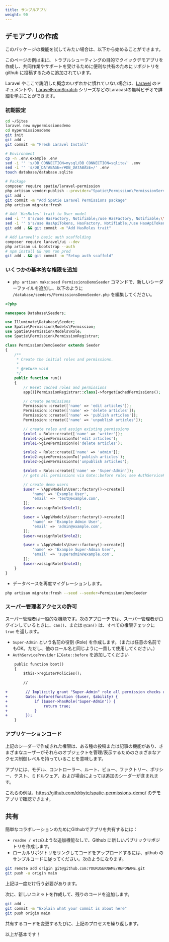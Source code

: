 ```yaml
---
title: サンプルアプリ
weight: 90
---
```


## デモアプリの作成

<!-- If you want to just try out the features of this package you can get started with the following. -->

<!-- The examples on this page are primarily added for assistance in creating a quick demo app for troubleshooting purposes, to post the repo on github for convenient sharing to collaborate or get support. -->

<!-- If you're new to Laravel or to any of the concepts mentioned here, you can learn more in the [Laravel documentation](https://laravel.com/docs/) and in the free videos at Laracasts such as with the [Laravel From Scratch series](https://laracasts.com/series/laravel-6-from-scratch/). -->

このパッケージの機能を試してみたい場合は、以下から始めることができます。

このページの例は主に、トラブルシューティングの目的でクイックデモアプリを作成し、共同作業やサポートを受けるために便利な共有のためにリポジトリを github に投稿するために追加されています。

Laravel やここで説明した概念のいずれかに慣れていない場合は、[Laravel](https://laravel.com/docs/) のドキュメントや、[LaravelFromScratch](https://laracasts.com/series/laravel-6-from-scratch/) シリーズなどのLaracastの無料ビデオで詳細を学ぶことができます。

### 初期設定

```sh
cd ~/Sites
laravel new mypermissionsdemo
cd mypermissionsdemo
git init
git add .
git commit -m "Fresh Laravel Install"

# Environment
cp -n .env.example .env
sed -i '' 's/DB_CONNECTION=mysql/DB_CONNECTION=sqlite/' .env
sed -i '' 's/DB_DATABASE=/#DB_DATABASE=/' .env
touch database/database.sqlite

# Package
composer require spatie/laravel-permission
php artisan vendor:publish --provider="Spatie\Permission\PermissionServiceProvider"
git add .
git commit -m "Add Spatie Laravel Permissions package"
php artisan migrate:fresh

# Add `HasRoles` trait to User model
sed -i '' $'s/use HasFactory, Notifiable;/use HasFactory, Notifiable;\\\n    use \\\\Spatie\\\\Permission\\\\Traits\\\\HasRoles;/' app/Models/User.php
sed -i '' $'s/use HasApiTokens, HasFactory, Notifiable;/use HasApiTokens, HasFactory, Notifiable;\\\n    use \\\\Spatie\\\\Permission\\\\Traits\\\\HasRoles;/' app/Models/User.php
git add . && git commit -m "Add HasRoles trait"

# Add Laravel's basic auth scaffolding
composer require laravel/ui --dev
php artisan ui bootstrap --auth
# npm install && npm run prod
git add . && git commit -m "Setup auth scaffold"
```

### いくつかの基本的な権限を追加

<!-- - Add a new file, `/database/seeders/PermissionsDemoSeeder.php` such as the following (You could create it with `php artisan make:seed` and then edit the file accordingly): -->

- `php artisan make:seed PermissionsDemoSeeder` コマンドで、新しいシーダーファイルを追加し、以下のように `/database/seeders/PermissionsDemoSeeder.php` を編集してください。

```php
<?php

namespace Database\Seeders;

use Illuminate\Database\Seeder;
use Spatie\Permission\Models\Permission;
use Spatie\Permission\Models\Role;
use Spatie\Permission\PermissionRegistrar;

class PermissionsDemoSeeder extends Seeder
{
    /**
     * Create the initial roles and permissions.
     *
     * @return void
     */
    public function run()
    {
        // Reset cached roles and permissions
        app()[PermissionRegistrar::class]->forgetCachedPermissions();

        // create permissions
        Permission::create(['name' => 'edit articles']);
        Permission::create(['name' => 'delete articles']);
        Permission::create(['name' => 'publish articles']);
        Permission::create(['name' => 'unpublish articles']);

        // create roles and assign existing permissions
        $role1 = Role::create(['name' => 'writer']);
        $role1->givePermissionTo('edit articles');
        $role1->givePermissionTo('delete articles');

        $role2 = Role::create(['name' => 'admin']);
        $role2->givePermissionTo('publish articles');
        $role2->givePermissionTo('unpublish articles');

        $role3 = Role::create(['name' => 'Super-Admin']);
        // gets all permissions via Gate::before rule; see AuthServiceProvider

        // create demo users
        $user = \App\Models\User::factory()->create([
            'name' => 'Example User',
            'email' => 'test@example.com',
        ]);
        $user->assignRole($role1);

        $user = \App\Models\User::factory()->create([
            'name' => 'Example Admin User',
            'email' => 'admin@example.com',
        ]);
        $user->assignRole($role2);

        $user = \App\Models\User::factory()->create([
            'name' => 'Example Super-Admin User',
            'email' => 'superadmin@example.com',
        ]);
        $user->assignRole($role3);
    }
}

```

- データベースを再度マイグレーションします。

```sh
php artisan migrate:fresh --seed --seeder=PermissionsDemoSeeder
```

### スーパー管理者アクセスの許可

<!-- Super-Admins are a common feature. The following approach allows that when your Super-Admin user is logged in, all permission-checks in your app which call `can()` or `@can()` will return true. -->

<!-- - Create a role named `Super-Admin`. (Or whatever name you wish; but use it consistently just like you must with any role name.) -->
<!-- - Add a Gate::before check in your `AuthServiceProvider`: -->

スーパー管理者は一般的な機能です。次のアプローチでは、スーパー管理者がログインしているときに、`can()`、または `@can()` は、すべての権限チェックに `true` を返します。

- `Super-Admin` という名前の役割 (Role) を作成します。（または任意の名前でもOK。ただし、他のロール名と同じように一貫して使用してください。）
- `AuthServiceProvider` に`Gate::before` を追加してください

```diff
    public function boot()
    {
        $this->registerPolicies();
        
        //

+        // Implicitly grant "Super-Admin" role all permission checks using can()
+        Gate::before(function ($user, $ability) {
+            if ($user->hasRole('Super-Admin')) {
+                return true;
+            }
+        });
    }
```

### アプリケーションコード

<!-- The permissions created in the seeder above imply that there will be some sort of Posts or Article features, and that various users will have various access control levels to manage/view those objects. -->

<!-- Your app will have Models, Controllers, routes, Views, Factories, Policies, Tests, middleware, and maybe additional Seeders. -->

<!-- You can see examples of these in the demo app at <https://github.com/drbyte/spatie-permissions-demo/> -->

上記のシーダーで作成された権限は、ある種の投稿または記事の機能があり、さまざまなユーザーがそれらのオブジェクトを管理/表示するためのさまざまなアクセス制御レベルを持っていることを意味します。

アプリには、モデル、コントローラー、ルート、ビュー、ファクトリー、ポリシー、テスト、ミドルウェア、および場合によっては追加のシーダーが含まれます。

これらの例は、<https://github.com/drbyte/spatie-permissions-demo/> のデモアプリで確認できます。

## 共有

<!-- To share your app on Github for easy collaboration: -->

<!-- - create a new public repository on Github, without any extras like readme/etc. -->
<!-- - follow github's sample code for linking your local repo and uploading the code. It will look like this: -->

簡単なコラボレーションのためにGithubでアプリを共有するには：

- `readme / etc`のような追加機能なしで、Github に新しいパブリックリポジトリを作成します。
- ローカルリポジトリをリンクしてコードをアップロードするには、github のサンプルコードに従ってください。次のようになります。

```sh
git remote add origin git@github.com:YOURUSERNAME/REPONAME.git
git push -u origin main
```

<!-- The above only needs to be done once. -->

上記は一度だけ行う必要があります。

<!-- - then add the rest of your code by making new commits: -->

次に、新しいコミットを作成して、残りのコードを追加します。

```sh
git add .
git commit -m "Explain what your commit is about here"
git push origin main
```

<!-- Repeat the above process whenever you change code that you want to share. -->

<!-- Those are the basics! -->

共有するコードを変更するたびに、上記のプロセスを繰り返します。

以上が基本です！
